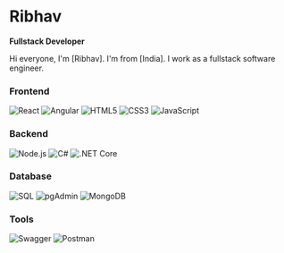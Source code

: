 # Ribhav

**Fullstack Developer**

Hi everyone, I'm [Ribhav]. I'm from [India]. I work as a fullstack software engineer.

### Frontend
![React](https://img.icons8.com/color/48/000000/react-native.png) 
![Angular](https://img.icons8.com/color/48/000000/angularjs.png) ![HTML5](https://img.icons8.com/color/48/000000/html-5--v1.png) ![CSS3](https://img.icons8.com/color/48/000000/css3.png) ![JavaScript](https://img.icons8.com/color/48/000000/javascript--v1.png) 

### Backend
![Node.js](https://img.icons8.com/color/48/000000/nodejs.png) ![C#](https://img.icons8.com/color/48/000000/c-sharp-logo.png) ![.NET Core](https://img.icons8.com/color/48/000000/net-core.png)


### Database
![SQL](https://img.icons8.com/ios-filled/50/000000/sql.png) ![pgAdmin](https://img.icons8.com/color/48/000000/postgresql.png) ![MongoDB](https://img.icons8.com/color/48/000000/mongodb.png)


### Tools
![Swagger](https://img.icons8.com/color/48/000000/swagger.png) ![Postman](https://img.icons8.com/dusk/48/000000/postman-api.png)


